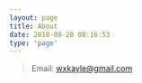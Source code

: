 ```yaml
---
layout: page
title: About
date: 2018-08-28 08:16:53
type: 'page'
---
```


> Email: wxkayle@gmail.com